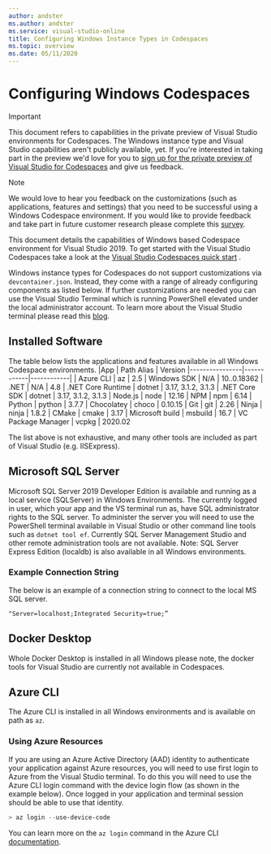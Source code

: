 ```yaml
---
author: andster
ms.author: andster
ms.service: visual-studio-online
title: Configuring Windows Instance Types in Codespaces
ms.topic: overview
ms.date: 05/11/2020
---
```


# Configuring Windows Codespaces

>[!IMPORTANT]
> This document refers to capabilities in the private preview of Visual Studio environments for Codespaces. The Windows instance type and Visual Studio capabilities aren't publicly available, yet. If you're interested in taking part in the  preview we'd love for you to [sign up for the private preview of Visual Studio for Codespaces](https://aka.ms/vsfutures-signup) and give us feedback.


> [!NOTE]
> We would love to hear you feedback on the customizations (such as applications, features and settings) that you need to be successful using a Windows Codespace environment. If you would like to provide feedback and take part in future customer research please complete this [survey]( https://www.research.net/r/WXGB6N5).

This document details the capabilities of Windows based Codespace environment for Visual Studio 2019. To get started with the Visual Studio Codespaces take a look at the [Visual Studio Codespaces quick start](../quickstarts/vs.md) .

Windows instance types for Codespaces do not support customizations via `devcontainer.json`. Instead, they come with a range of already configuring components as listed below. If further customizations are needed you can use the Visual Studio Terminal which is running PowerShell elevated under the local administrator account. To learn more about the Visual Studio terminal please read this [blog](https://devblogs.microsoft.com/visualstudio/say-hello-to-the-new-visual-studio-terminal/).


## Installed Software

The table below lists the applications and features available in all Windows Codespace environments.
|App     | Path Alias | Version 
|----------------|------------|------------|
| Azure CLI | az | 2.5
| Windows SDK | N/A | 10..0.18362
| .NET | N/A | 4.8
| .NET Core Runtime |  dotnet | 3.17, 3.1.2, 3.1.3
| .NET Core SDK | dotnet | 3.17, 3.1.2, 3.1.3
| Node.js | node | 12.16
| NPM | npm | 6.14
| Python  | python | 3.7.7
| Chocolatey | choco | 0.10.15
| Git | git | 2.26
| Ninja | ninja | 1.8.2
| CMake | cmake | 3.17
| Microsoft build | msbuild | 16.7
| VC Package Manager | vcpkg | 2020.02

The list above is not exhaustive, and many other tools are included as part of Visual Studio (e.g. IISExpress).

## Microsoft SQL Server

Microsoft SQL Server 2019 Developer Edition is available and running as a local service (SQLServer) in Windows Environments. The currently logged in user, which your app and the VS terminal run as, have SQL administrator rights to the SQL server. To administer the server you will need to use the PowerShell terminal available in Visual Studio or other command line tools such as `dotnet tool ef`. Currently SQL Server Management Studio and other remote administration tools are not available.
Note: SQL Server Express Edition (localdb) is also available in all Windows environments.
### Example Connection String

The below is an example of a connection string to connect to the local MS SQL server.
```dotnet
"Server=localhost;Integrated Security=true;”
```

## Docker Desktop

Whole Docker Desktop is installed in all Windows please note, the docker tools for Visual Studio are currently not available in Codespaces.
## Azure CLI

The Azure CLI is installed in all Windows environments and is available on path as `az`.
### Using Azure Resources 

If you are using an Azure Active Directory (AAD) identity to authenticate your application against Azure resources, you will need to use first login to Azure from the Visual Studio terminal. To do this you will need to use the Azure CLI login command with the device login flow (as shown in the example below). Once logged in your application and terminal session should be able to use that identity.

```PowerShell
> az login --use-device-code
```
You can learn more on the `az login` command in the Azure CLI [documentation](https://docs.microsoft.com/en-us/cli/azure/reference-index?view=azure-cli-latest#az-login).
